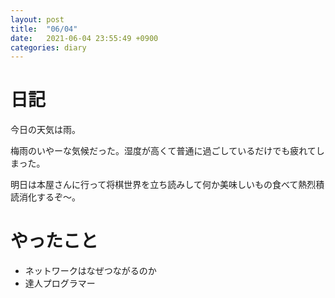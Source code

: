 ```yaml
---
layout: post
title:  "06/04"
date:   2021-06-04 23:55:49 +0900
categories: diary
---
```

# 日記

今日の天気は雨。

梅雨のいやーな気候だった。湿度が高くて普通に過ごしているだけでも疲れてしまった。

明日は本屋さんに行って将棋世界を立ち読みして何か美味しいもの食べて熱烈積読消化するぞ～。

# やったこと

- ネットワークはなぜつながるのか
- 達人プログラマー